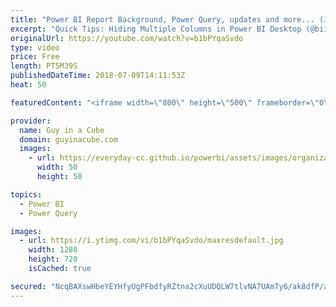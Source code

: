 ```yaml
---
title: "Power BI Report Background, Power Query, updates and more... (July 9, 2018)"
excerpt: "Quick Tips: Hiding Multiple Columns in Power BI Desktop (@biinsightnz) http://biinsight.com/quick-tips-hiding-multiple-columns-in-power-bi-desktop/  Iconography in Design (@AdatisBI) http://blogs.adatis.co.uk/tristanrobinson/post/Iconography-in-Design  How to handle different decimal separator when importing"
originalUrl: https://youtube.com/watch?v=b1bPYqaSvdo
type: video
price: Free
length: PT5M39S
publishedDateTime: 2018-07-09T14:11:53Z
heat: 50

featuredContent: "<iframe width=\"800\" height=\"500\" frameborder=\"0\" src=\"https://www.youtube.com/embed/b1bPYqaSvdo\" allow=\"accelerometer; autoplay; encrypted-media; gyroscope; picture-in-picture\" allowfullscreen></iframe>"

provider:
  name: Guy in a Cube
  domain: guyinacube.com
  images:
    - url: https://everyday-cc.github.io/powerbi/assets/images/organizations/guyinacube.com-50x50.jpg
      width: 50
      height: 50

topics:
  - Power BI
  - Power Query

images:
  - url: https://i.ytimg.com/vi/b1bPYqaSvdo/maxresdefault.jpg
    width: 1280
    height: 720
    isCached: true

secured: "NcqBAXswHbeYEYHfyUgPFbdfyRZtna2cXuUDQLW7tlvNA7UAmTy6/ak8dfP/a/XJ/1UwoVprf+2ARAZn4Lilw36FjgBxiPVqGNQDw9+IyMj3rS3RDyNYhYfLHSZ+pVubiCIzVVBanqRngThn33o7RnoQLx3z9c/4P4sHHqpJMNr7q/A5x07uFXz6jEvYMvji9+4QevuE2MsgFDYidtbh6rjeY2HSm0vq7p4vFlK4rIfAzkjivIv0BeiPQoo+oho5DQl0KCP1v7Zar1HhaHbv+N0JijfFTwhXG27X776iH0+NCp0N+NgPi7mlWAG9fLCWO14wDlwfdpZBxpEZqIOC7+mDb3naB3g0wP8ZQkU1KoHpQxA9QZlWmIb1LcUI2vwQqkX/TGxu8XCWk/QM8ehhATJ7OkEGmXBVFrUSOyxbE+M=;9DFAqhAIwEsEkdW0ZjMChQ=="
---
```



